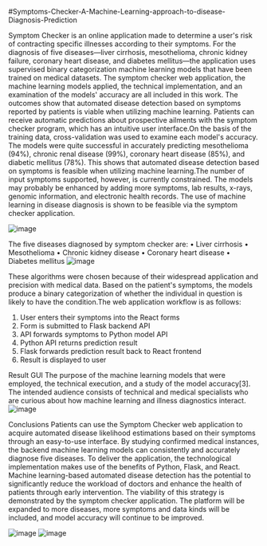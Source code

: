 #Symptoms-Checker-A-Machine-Learning-approach-to-disease-Diagnosis-Prediction

Symptom Checker is an online application made to determine a user's risk of contracting specific illnesses according to their symptoms. For the diagnosis of five diseases—liver cirrhosis, mesothelioma, chronic kidney failure, coronary heart disease, and diabetes mellitus—the application uses supervised binary categorization machine learning models that have been trained on medical datasets. The symptom checker web application, the machine learning models applied, the technical implementation, and an examination of the models' accuracy are all included in this work. The outcomes show that automated disease detection based on symptoms reported by patients is viable when utilizing machine learning. Patients can receive automatic predictions about prospective ailments with the symptom checker program, which has an intuitive user interface.On the basis of the training data, cross-validation was used to examine each model's accuracy. The models were quite successful in accurately predicting mesothelioma (94%), chronic renal disease (99%), coronary heart disease (85%), and diabetic mellitus (78%). This shows that automated disease detection based on symptoms is feasible when utilizing machine learning.The number of input symptoms supported, however, is currently constrained. The models may probably be enhanced by adding more symptoms, lab results, x-rays, genomic information, and electronic health records. The use of machine learning in disease diagnosis is shown to be feasible via the symptom checker application.

![image](https://github.com/abhistorm/Symptoms-Checker-A-Machine-Learning-approach-to-disease-Diagnosis-Prediction/assets/74293846/5d4b3598-440a-4e72-81f9-b38b57eaaa51)


The five diseases diagnosed by symptom checker are:
• Liver cirrhosis
• Mesothelioma
• Chronic kidney disease
• Coronary heart disease
• Diabetes mellitus
![image](https://github.com/abhistorm/Symptoms-Checker-A-Machine-Learning-approach-to-disease-Diagnosis-Prediction/assets/74293846/4a6b6da0-f37e-4d7d-a196-54aabfe61e12)

These algorithms were chosen because of their widespread application and precision with medical data. Based on the patient's symptoms, the models produce a binary categorization of whether the individual in question is likely to have the condition.The web application workflow is as follows: 
1. User enters their symptoms into the React forms
2. Form is submitted to Flask backend API
3. API forwards symptoms to Python model API
4. Python API returns prediction result
5. Flask forwards prediction result back to React frontend
6. Result is displayed to user

Result GUI
The purpose of the machine learning models that were employed, the technical execution, and a study of the model accuracy[3]. The intended audience consists of technical and medical specialists who are curious about how machine learning and illness diagnostics interact.
![image](https://github.com/abhistorm/Symptoms-Checker-A-Machine-Learning-approach-to-disease-Diagnosis-Prediction/assets/74293846/d58bd59d-5b5b-4c22-9b2e-f95223d9ade1)



Conclusions
Patients can use the Symptom Checker web application to acquire automated disease likelihood estimations based on their symptoms through an easy-to-use interface. By studying confirmed medical instances, the backend machine learning models can consistently and accurately diagnose five diseases. To deliver the application, the technological implementation makes use of the benefits of Python, Flask, and React. Machine learning-based automated disease detection has the potential to significantly reduce the workload of doctors and enhance the health of patients through early intervention. The viability of this strategy is demonstrated by the symptom checker application. The platform will be expanded to more diseases, more symptoms and data kinds will be included, and model accuracy will continue to be improved.


![image](https://github.com/abhistorm/Symptoms-Checker-A-Machine-Learning-approach-to-disease-Diagnosis-Prediction/assets/74293846/d4e603fb-6a28-4ae0-bf06-f4939390c9cc)
![image](https://github.com/abhistorm/Symptoms-Checker-A-Machine-Learning-approach-to-disease-Diagnosis-Prediction/assets/74293846/3709eb9a-9d6a-4a4a-b328-01dba22ae1e6)


